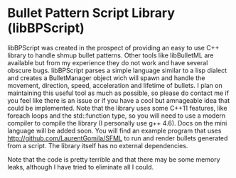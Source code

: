Bullet Pattern Script Library (libBPScript)
===========================================

libBPScript was created in the prospect of providing an easy to use C++ library to handle shmup bullet patterns. Other tools like libBulletML are available but from my experience they do not work and have several obscure bugs. libBPScript parses a simple language similar to a lisp dialect and creates a BulletManager object wich will spawn and handle the movement, direction, speed, acceleration and lifetime of bullets. I plan on maintaining this useful tool as much as possible, so please do contact me if you feel like there is an issue or if you have a cool but amnageable idea that could be implemented. Note that the library uses some C++11 features, like foreach loops and the std::function type, so you will need to use a modern compiler to compile the library (I personally use g++ 4.6). Docs on the mini language will be added soon. You will find an example program that uses http://github.com/LaurentGomila/SFML to run and render bullets generated from a script. The library itself has no external dependencies.

Note that the code is pretty terrible and that there may be some memory leaks, although I have tried to eliminate all I could.
